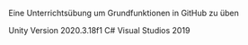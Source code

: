Eine Unterrichtsübung um Grundfunktionen in GitHub zu üben

Unity Version 2020.3.18f1
C#
Visual Studios 2019
